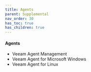 ```yaml
---
title: Agents
parent: Supplemental
nav_order: 30
has_toc: true
has_children: true
---
```




#### Agents
* Veeam Agent Management
* Veeam Agent for Microsoft Windows
* Veeam Agent for Linux
